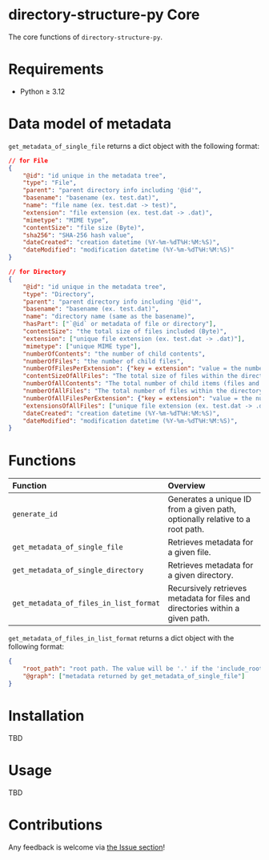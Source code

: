# directory-structure-py Core

The core functions of `directory-structure-py`.

# Requirements

* Python &geq; 3.12

# Data model of metadata

`get_metadata_of_single_file` returns a dict object with the following format:

```json
// for File
{
    "@id": "id unique in the metadata tree",
    "type": "File",
    "parent": "parent directory info including '@id'",
    "basename": "basename (ex. test.dat)",
    "name": "file name (ex. test.dat -> test)",
    "extension": "file extension (ex. test.dat -> .dat)",
    "mimetype": "MIME type",
    "contentSize": "file size (Byte)",
    "sha256": "SHA-256 hash value",
    "dateCreated": "creation datetime (%Y-%m-%dT%H:%M:%S)",
    "dateModified": "modification datetime (%Y-%m-%dT%H:%M:%S)"
}

// for Directory
{
    "@id": "id unique in the metadata tree",
    "type": "Directory",
    "parent": "parent directory info including '@id'",
    "basename": "basename (ex. test.dat)",
    "name": "directory name (same as the basename)",
    "hasPart": ["`@id` or metadata of file or directory"],
    "contentSize": "the total size of files included (Byte)",
    "extension": ["unique file extension (ex. test.dat -> .dat)"],
    "mimetype": ["unique MIME type"],
    "numberOfContents": "the number of child contents",
    "numberOfFiles": "the number of child files",
    "numberOfFilesPerExtension": {"key = extension": "value = the number of files with the extension"},
    "contentSizeOfAllFiles": "The total size of files within the directory and all its descendant directories in bytes",
    "numberOfAllContents": "The total number of child items (files and subdirectories) within the directory and all its descendant directories",
    "numberOfAllFiles": "The total number of files within the directory and all its descendant directories",
    "numberOfAllFilesPerExtension": {"key = extension": "value = the number of the descendant files with the extension"},
    "extensionsOfAllFiles": ["unique file extension (ex. test.dat -> .dat) extracted from the descendant files"],
    "dateCreated": "creation datetime (%Y-%m-%dT%H:%M:%S)",
    "dateModified": "modification datetime (%Y-%m-%dT%H:%M:%S)",
}
```

# Functions

| Function                               | Overview                                                                      |
| :------------------------------------- | :---------------------------------------------------------------------------- |
| `generate_id`                          | Generates a unique ID from a given path, optionally relative to a root path.  |
| `get_metadata_of_single_file`          | Retrieves metadata for a given file.                                          |
| `get_metadata_of_single_directory`     | Retrieves metadata for a given directory.                                     |
| `get_metadata_of_files_in_list_format` | Recursively retrieves metadata for files and directories within a given path. |

`get_metadata_of_files_in_list_format` returns a dict object with the following format:

```json
{
    "root_path": "root path. The value will be '.' if the 'include_root_path' option is not set",
    "@graph": ["metadata returned by get_metadata_of_single_file"]
}
```

# Installation

TBD

# Usage

TBD

# Contributions

Any feedback is welcome via [the Issue section](https://github.com/Surpris/directory-structure-py/issues)!

